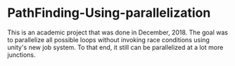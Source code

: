 # PathFinding-Using-parallelization
This is an academic project that was done in December, 2018.  The goal was to parallelize all possible loops without invoking race conditions using unity's new job system.
To that end, it still can be parallelized at a lot more junctions.
